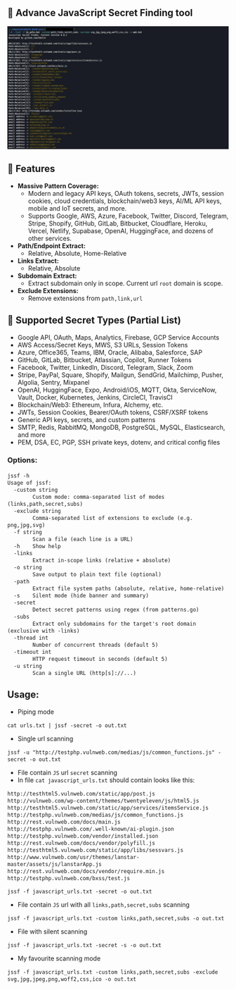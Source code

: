 ## 🔎 Advance JavaScript Secret Finding tool
![Alt text](overview.jpeg)

## 🚀 Features
- **Massive Pattern Coverage:**
    - Modern and legacy API keys, OAuth tokens, secrets, JWTs, session cookies, cloud credentials, blockchain/web3 keys, AI/ML API keys, mobile and IoT secrets, and more.
    - Supports Google, AWS, Azure, Facebook, Twitter, Discord, Telegram, Stripe, Shopify, GitHub, GitLab, Bitbucket, Cloudflare, Heroku, Vercel, Netlify, Supabase, OpenAI, HuggingFace, and dozens of other services.
- **Path/Endpoint Extract:**
    - Relative, Absolute, Home-Relative
- **Links Extract:**
    - Relative, Absolute
- **Subdomain Extract:**
    - Extract subdomain only in scope. Current url `root` domain is scope.
- **Exclude Extensions:**
    - Remove extensions from `path,link,url`

## 👑 Supported Secret Types (Partial List)
- Google API, OAuth, Maps, Analytics, Firebase, GCP Service Accounts
- AWS Access/Secret Keys, MWS, S3 URLs, Session Tokens
- Azure, Office365, Teams, IBM, Oracle, Alibaba, Salesforce, SAP
- GitHub, GitLab, Bitbucket, Atlassian, Copilot, Runner Tokens
- Facebook, Twitter, LinkedIn, Discord, Telegram, Slack, Zoom
- Stripe, PayPal, Square, Shopify, Mailgun, SendGrid, Mailchimp, Pusher, Algolia, Sentry, Mixpanel
- OpenAI, HuggingFace, Expo, Android/iOS, MQTT, Okta, ServiceNow, Vault, Docker, Kubernetes, Jenkins, CircleCI, TravisCI
- Blockchain/Web3: Ethereum, Infura, Alchemy, etc.
- JWTs, Session Cookies, Bearer/OAuth tokens, CSRF/XSRF tokens
- Generic API keys, secrets, and custom patterns
- SMTP, Redis, RabbitMQ, MongoDB, PostgreSQL, MySQL, Elasticsearch, and more
- PEM, DSA, EC, PGP, SSH private keys, dotenv, and critical config files

### Options:
```
jssf -h
Usage of jssf:
  -custom string
    	Custom mode: comma-separated list of modes (links,path,secret,subs)
  -exclude string
    	Comma-separated list of extensions to exclude (e.g. png,jpg,svg)
  -f string
    	Scan a file (each line is a URL)
  -h	Show help
  -links
    	Extract in-scope links (relative + absolute)
  -o string
    	Save output to plain text file (optional)
  -path
    	Extract file system paths (absolute, relative, home-relative)
  -s	Silent mode (hide banner and summary)
  -secret
    	Detect secret patterns using regex (from patterns.go)
  -subs
    	Extract only subdomains for the target's root domain (exclusive with -links)
  -thread int
    	Number of concurrent threads (default 5)
  -timeout int
    	HTTP request timeout in seconds (default 5)
  -u string
    	Scan a single URL (http[s]://...)
```
## Usage:
* Piping mode
```
cat urls.txt | jssf -secret -o out.txt
```
* Single url scanning
```
jssf -u "http://testphp.vulnweb.com/medias/js/common_functions.js" -secret -o out.txt
```
* File contain `JS` url `secret` scanning
* In file `cat javascript_urls.txt` should contain looks like this:
```
http://testhtml5.vulnweb.com/static/app/post.js
http://vulnweb.com/wp-content/themes/twentyeleven/js/html5.js
http://testhtml5.vulnweb.com/static/app/services/itemsService.js
http://testphp.vulnweb.com/medias/js/common_functions.js
http://rest.vulnweb.com/docs/main.js
http://testphp.vulnweb.com/.well-known/ai-plugin.json
http://testphp.vulnweb.com/vendor/installed.json
http://rest.vulnweb.com/docs/vendor/polyfill.js
http://testhtml5.vulnweb.com/static/app/libs/sessvars.js
http://www.vulnweb.com/usr/themes/lanstar-master/assets/js/lanstarApp.js
http://rest.vulnweb.com/docs/vendor/require.min.js
http://testphp.vulnweb.com/bxss/test.js
```
```
jssf -f javascript_urls.txt -secret -o out.txt
```
* File contain `JS` url with all `links,path,secret,subs` scanning
```
jssf -f javascript_urls.txt -custom links,path,secret,subs -o out.txt
```
* File with silent scanning
```
jssf -f javascript_urls.txt -secret -s -o out.txt
```
* My favourite scanning mode
```
jssf -f javascript_urls.txt -custom links,path,secret,subs -exclude svg,jpg,jpeg,png,woff2,css,ico -o out.txt
```